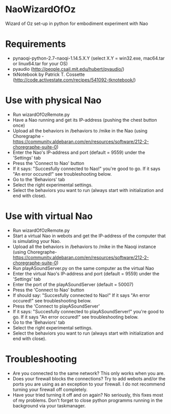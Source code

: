 # NaoWizardOfOz
Wizard of Oz set-up in python for embodiment experiment with Nao

# Requirements
* pynaoqi-python-2.7-naoqi-1.14.5.X.Y (select X.Y = win32.exe, mac64.tar or linux64.tar for your OS)
* pyaudio (http://people.csail.mit.edu/hubert/pyaudio/)
* tkNotebook by Patrick T. Cossette (http://code.activestate.com/recipes/541092-tknotebook/)

# Use with physical Nao
* Run wizardOfOzRemote.py
* Have a Nao running and get its IP-address (pushing the chest button once)
* Upload all the behaviors in /behaviors to /mike in the Nao (using Choregraphe - https://community.aldebaran.com/en/resources/software/212-2-choregraphe-suite-0)
* Enter the Nao's IP-address and port (default = 9559) under the 'Settings' tab
* Press the 'Connect to Nao' button
* If it says: "Succesfully connected to Nao!" you're good to go. If it says "An error occured!" see troubleshooting below.
* Go to the 'Behaviors' tab
* Select the right experimental settings.
* Select the behaviors you want to run (always start with initialization and end with close).

# Use with virtual Nao
* Run wizardOfOzRemote.py
* Start a virtual Nao in webots and get the IP-address of the computer that is simulating your Nao.
* Upload all the behaviors in /behaviors to /mike in the Naoqi instance (using Choregraphe- https://community.aldebaran.com/en/resources/software/212-2-choregraphe-suite-0)
* Run playASoundServer.py on the same computer as the virtual Nao
* Enter the virtual Nao's IP-address and port (default = 9559) under the 'Settings' tab
* Enter the port of the playASoundServer (default = 50007)
* Press the 'Connect to Nao' button
* If should say: "Succesfully connected to Nao!" If it says "An error occured!" see troubleshooting below.
* Press the 'Connect to playASoundServer'
* If it says: "Succesfully connected to playASoundServer!" you're good to go. If it says "An error occured!" see troubleshooting below.
* Go to the 'Behaviors' tab
* Select the right experimental settings.
* Select the behaviors you want to run (always start with initialization and end with close).

# Troubleshooting
* Are you connected to the same network? This only works when you are.
* Does your firewall blocks the connections? Try to add webots and/or the ports you are using as an exception to your firewall. I do not recommend turning your firewall off completely.
* Have your tried turning it off and on again? No seriously, this fixes most of my problems. Don't forget to close python programms running in the background via your taskmanager.
